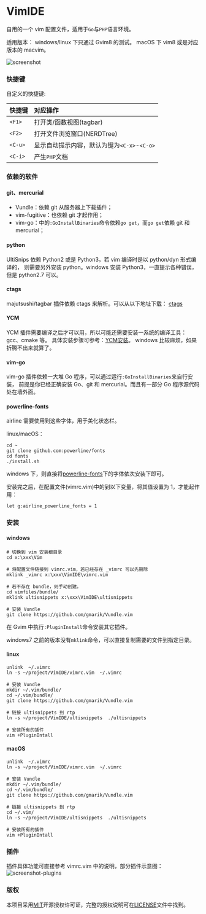 VimIDE
======

自用的一个 vim 配置文件，适用于`Go`与`PHP`语言环境。

适用版本：
windows/linux 下只通过 Gvim8 的测试。
macOS 下 vim8 或是对应版本的 macvim。

![screenshot](https://raw.github.com/caixw/VimIDE/master/images/screenshot.png)



### 快捷键

自定义的快捷键:

 快捷键        | 对应操作
 ------------- | :---------
 `<F1>`        | 打开类/函数视图(tagbar)
 `<F2>`        | 打开文件浏览窗口(NERDTree)
 `<C-u>`       | 显示自动提示内容，默认为键为`<C-x>`-`<C-o>`
 `<C-i>`       | 产生`PHP`文档



### 依赖的软件


#### git、mercurial
- Vundle：依赖 git 从服务器上下载插件；
- vim-fugitive：也依赖 git 才起作用；
- vim-go：中的`:GoInstallBinaries`命令依赖`go get`，而`go get`依赖 git 和 mercurial；


#### python
UltiSnips 依赖 Python2 或是 Python3，若 vim 编译时是以 python/dyn 形式编译的，
则需要另外安装 python。windows 安装 Python3，一直提示各种错误，但是 python2.7 可以。


#### ctags
majutsushi/tagbar 插件依赖 ctags 来解析。可以从以下地址下载：
[ctags](http://ctags.sourceforge.net/)


#### YCM
YCM 插件需要编译之后才可以用，所以可能还需要安装一系统的编译工具：gcc、cmake 等。
具体安装步骤可参考：[YCM安装](https://github.com/Valloric/YouCompleteMe#installation)。
windows 比较麻烦，如果折腾不出来就算了。

#### vim-go
vim-go 插件依赖一大堆 Go 程序，可以通过运行`:GoInstallBinaries`来自行安装，
前提是你已经正确安装 Go、git 和 mercurial。而且有一部分 Go 程序源代码处在墙外面。


#### powerline-fonts
airline 需要使用到这些字体，用于美化状态栏。

linux/macOS：
```shell
cd ~
git clone github.com:powerline/fonts
cd fonts
./install.sh
```

windows 下，则直接将[powerline-fonts](https://github.com/Lokaltog/powerline-fonts)下的字体依次安装下即可。

安装完之后，在配置文件(vimrc.vim)中的到以下变量，将其值设置为 1，才能起作用：
```vim
let g:airline_powerline_fonts = 1
```



### 安装


#### windows
```shell
# 切换到 vim 安装根目录
cd x:\xxx\Vim

# 将配置文件链接到 vimrc.vim，若已经存在 _vimrc 可以先删除
mklink _vimrc x:\xxx\VimIDE\vimrc.vim

# 若不存在 bundle，则手动创建。
cd vimfiles/bundle/
mklink ultisnippets x:\xxx\VimIDE\ultisnippets

# 安装 Vundle
git clone https://github.com/gmarik/Vundle.vim
```
在 Gvim 中执行`:PluginInstall`命令安装其它插件。

windows7 之前的版本没有`mklink`命令，可以直接复制需要的文件到指定目录。


#### linux
```shell
unlink  ~/.vimrc
ln -s ~/project/VimIDE/vimrc.vim  ~/.vimrc

# 安装 Vundle
mkdir ~/.vim/bundle/
cd ~/.vim/bundle/
git clone https://github.com/gmarik/Vundle.vim

# 链接 ultisnippets 到 rtp
ln -s ~/project/VimIDE/ultisnippets  ./ultisnippets

# 安装所有的插件
vim +PluginIntall
```

#### macOS
```shell
unlink  ~/.vimrc
ln -s ~/project/VimIDE/vimrc.vim  ~/.vimrc

# 安装 Vundle
mkdir ~/.vim/bundle/
cd ~/.vim/bundle/
git clone https://github.com/gmarik/Vundle.vim

# 链接 ultisnippets 到 rtp
cd ~/.vim/
ln -s ~/project/VimIDE/ultisnippets  ./ultisnippets

# 安装所有的插件
vim +PluginIntall

```



### 插件

插件具体功能可直接参考 vimrc.vim 中的说明，部分插件示意图：
![screenshot-plugins](https://raw.github.com/caixw/VimIDE/master/images/screenshot_plugins.png)



### 版权

本项目采用[MIT](https://opensource.org/licenses/MIT)开源授权许可证，完整的授权说明可在[LICENSE](LICENSE)文件中找到。
